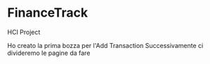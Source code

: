 # FinanceTrack
HCI Project 

Ho creato la prima bozza per l'Add Transaction
Successivamente ci divideremo le pagine da fare
